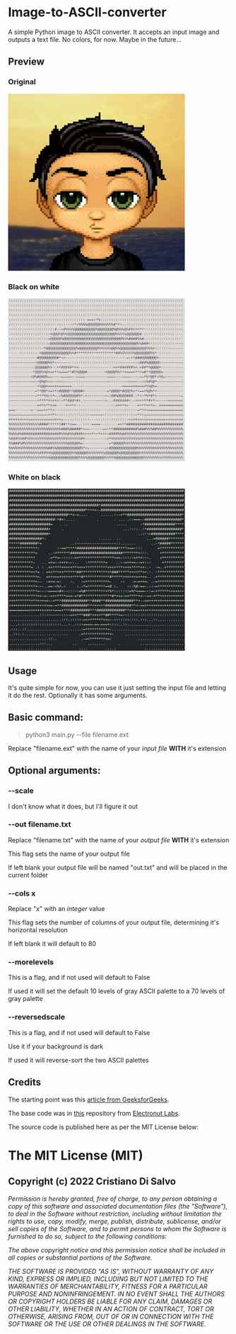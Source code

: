 # Image-to-ASCII-converter

A simple Python image to ASCII converter.
It accepts an input image and outputs a text file.
No colors, for now. Maybe in the future...

## Preview

### Original

![avatar](avatar.jpg)

### Black on white

![black on white background](bow.png)

### White on black

![white on black background](wob.png)

## Usage

It's quite simple for now, you can use it just setting the input file and letting it do the rest. Optionally it has some arguments.

## Basic command:
> python3 main.py --file filename.ext

Replace "filename.ext" with the name of your *input file* **WITH** it's extension

## Optional arguments:

### --scale

I don't know what it does, but I'll figure it out

### --out filename.txt

Replace "filename.txt" with the name of your *output file* **WITH** it's extension

This flag sets the name of your output file

If left blank your output file will be named "out.txt" and will be placed in the current folder

### --cols x

Replace "x" with an *integer* value

This flag sets the number of columns of your output file, determining it's horizontal resolution

If left blank it will default to 80

### --morelevels

This is a flag, and if not used will default to False

If used it will set the default 10 levels of gray ASCII palette to a 70 levels of gray palette

### --reversedscale

This is a flag, and if not used will default to False

Use it if your background is dark

If used it will reverse-sort the two ASCII palettes

## Credits

The starting point was this [article from GeeksforGeeks](https://www.geeksforgeeks.org/converting-image-ascii-image-python/).

The base code was in [this](https://github.com/electronut/pp/tree/master/ascii) repository from [Electronut Labs](https://github.com/electronut).

The source code is published here as per the MIT License below:

# The MIT License (MIT)
## Copyright (c) 2022 Cristiano Di Salvo

*Permission is hereby granted, free of charge, to any person obtaining a copy of this software and associated documentation files (the "Software"), to deal in the Software without restriction, including without limitation the rights to use, copy, modify, merge, publish, distribute, sublicense, and/or sell copies of the Software, and to permit persons to whom the Software is furnished to do so, subject to the following conditions:*

*The above copyright notice and this permission notice shall be included in all copies or substantial portions of the Software.*

*THE SOFTWARE IS PROVIDED "AS IS", WITHOUT WARRANTY OF ANY KIND, EXPRESS OR IMPLIED, INCLUDING BUT NOT LIMITED TO THE WARRANTIES OF MERCHANTABILITY, FITNESS FOR A PARTICULAR PURPOSE AND NONINFRINGEMENT. IN NO EVENT SHALL THE AUTHORS OR COPYRIGHT HOLDERS BE LIABLE FOR ANY CLAIM, DAMAGES OR OTHER LIABILITY, WHETHER IN AN ACTION OF CONTRACT, TORT OR OTHERWISE, ARISING FROM, OUT OF OR IN CONNECTION WITH THE SOFTWARE OR THE USE OR OTHER DEALINGS IN THE SOFTWARE.*
